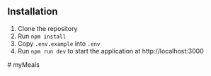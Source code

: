 

## Installation
1. Clone the repository
2. Run `npm install`
3. Copy `.env.example` into `.env`
4. Run `npm run dev` to start the application at http://localhost:3000


#   m y M e a l s 
 
 
